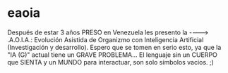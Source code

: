 # eaoia
Después de estar 3 años PRESO en Venezuela les presento la ----> .A.O.I.A.: Evolución Asistida de Organizmo con Inteligencia Artificial (Investigación y desarrollo). Espero que se tomen en serio esto, ya que la "IA (G)" actual tiene un GRAVE PROBLEMA... El lenguaje sin un  CUERPO que SIENTA y un MUNDO para interactuar, son solo símbolos vacios. ;) 
